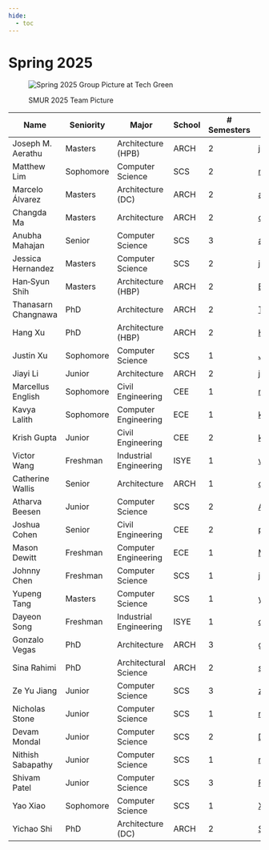 ```yaml
---
hide:
  - toc
---
```


# Spring 2025

<figure markdown="span">

![Spring 2025 Group Picture at Tech Green](25-Sp_ClassPhoto.jpg)

  <figcaption>SMUR 2025 Team Picture</figcaption>

</figure>

| Name                | Seniority | Major                  | School | # Semesters | GitHub Handle                                 | Topic Area                                                   |
| ------------------- | --------- | ---------------------- | ------ | ----------- | --------------------------------------------- | ------------------------------------------------------------ |
| Joseph M. Aerathu   | Masters   | Architecture (HPB)     | ARCH   | 2           | [jma1999][gh-jma1999]                         | [Energy‑In‑Buildings][topic-energy-in-buildings]             |
| Matthew Lim         | Sophomore | Computer Science       | SCS    | 2           | [mlim70][gh-mlim70]                           | [MPONC][topic-mponc]                                         |
| Marcelo Álvarez     | Masters   | Architecture (DC)      | ARCH   | 2           | [alvarezdmarch][gh-alvarezdmarch]             | [Microclimate‑UMCF][topic-microclimate-umcf]                 |
| Changda Ma          | Masters   | Architecture           | ARCH   | 2           | [changdama][gh-changdama]                     | [Neuroarchitecture][topic-neuroarchitecture]                 |
| Anubha Mahajan      | Senior    | Computer Science       | SCS    | 3           | [amahajan68][gh-amahajan68]                   | [Energy‑In‑Buildings][topic-energy-in-buildings]             |
| Jessica Hernandez   | Masters   | Computer Science       | SCS    | 2           | [jhernandez312][gh-jhernandez312]             | [Energy‑In‑Buildings][topic-energy-in-buildings]             |
| Han‑Syun Shih       | Masters   | Architecture (HBP)     | ARCH   | 2           | [Benjaminhansyun][gh-benjaminhansyun]         | [Microclimate‑LSTM‑Kriging][topic-microclimate-lstm-kriging] |
| Thanasarn Changnawa | PhD       | Architecture           | ARCH   | 2           | [Thanasarn‑Changnawa][gh-thanasarn-changnawa] | [Microclimate‑LSTM‑Kriging][topic-microclimate-lstm-kriging] |
| Hang Xu             | PhD       | Architecture (HBP)     | ARCH   | 2           | [HangXXXu][gh-hangxxxu]                       | [Energy‑In‑Buildings][topic-energy-in-buildings]             |
| Justin Xu           | Sophomore | Computer Science       | SCS    | 1           | [JXU037][gh-jxu037]                           | [MPONC][topic-mponc]                                         |
| Jiayi Li            | Junior    | Architecture           | ARCH   | 2           | [jli3307][gh-jli3307]                         | [Energy‑In‑Buildings][topic-energy-in-buildings]             |
| Marcellus English   | Sophomore | Civil Engineering      | CEE    | 1           | [mcenglish][gh-mcenglish]                     | [Microclimate‑UMCF][topic-microclimate-umcf]                 |
| Kavya Lalith        | Sophomore | Computer Engineering   | ECE    | 1           | [kavya‑oop][gh-kavya-oop]                     | [Energy‑In‑Buildings][topic-energy-in-buildings]             |
| Krish Gupta         | Junior    | Civil Engineering      | CEE    | 2           | [krishgupta‑CE][gh-krishgupta-ce]             | [Microclimate‑LSTM‑Kriging][topic-microclimate-lstm-kriging] |
| Victor Wang         | Freshman  | Industrial Engineering | ISYE   | 1           | [vdwang][gh-vdwang]                           | [Microclimate‑UMCF][topic-microclimate-umcf]                 |
| Catherine Wallis    | Senior    | Architecture           | ARCH   | 1           | [cgwallis][gh-cgwallis]                       | [Neuroarchitecture][topic-neuroarchitecture]                 |
| Atharva Beesen      | Junior    | Computer Science       | SCS    | 2           | [AtharvaBeesen][gh-atharvabeesen]             | [Mobility‑PEI][topic-mobility-pei]                           |
| Joshua Cohen        | Senior    | Civil Engineering      | CEE    | 2           | [paradoxwalk][gh-paradoxwalk]                 | [Mobility‑PEI][topic-mobility-pei]                           |
| Mason Dewitt        | Freshman  | Computer Engineering   | ECE    | 1           | [Masonrd][gh-masonrd]                         | [Mobility‑PEI][topic-mobility-pei]                           |
| Johnny Chen         | Freshman  | Computer Science       | SCS    | 1           | [jxchen21][gh-jxchen21]                       | [Energy‑In‑Buildings][topic-energy-in-buildings]             |
| Yupeng Tang         | Masters   | Computer Science       | SCS    | 1           | [yupengtang][gh-yupengtang]                   | [Microclimate‑LSTM‑Kriging][topic-microclimate-lstm-kriging] |
| Dayeon Song         | Freshman  | Industrial Engineering | ISYE   | 1           | [daytss][gh-daytss]                           | [Microclimate‑LSTM‑Kriging][topic-microclimate-lstm-kriging] |
| Gonzalo Vegas       | PhD       | Architecture           | ARCH   | 3           | [gvegasol][gh-gvegasol]                       | [Microclimate‑UMCF][topic-microclimate-umcf]                 |
| Sina Rahimi         | PhD       | Architectural Science  | ARCH   | 2           | [sinarahimi][gh-sinarahimi]                   | [Microclimate‑UMCF][topic-microclimate-umcf]                 |
| Ze Yu Jiang         | Junior    | Computer Science       | SCS    | 3           | [zeyujiang8800][gh-zeyujiang8800]             | [Microclimate‑LSTM‑Kriging][topic-microclimate-lstm-kriging] |
| Nicholas Stone      | Junior    | Computer Science       | SCS    | 1           | [nstone213][gh-nstone213]                     | [Mobility‑PEI][topic-mobility-pei]                           |
| Devam Mondal        | Junior    | Computer Science       | SCS    | 2           | [Dodesimo][gh-dodesimo]                       | [MPONC][topic-mponc]                                         |
| Nithish Sabapathy   | Junior    | Computer Science       | SCS    | 1           | [nithish101][gh-nithish101]                   | [MPONC][topic-mponc]                                         |
| Shivam Patel        | Junior    | Computer Science       | SCS    | 3           | [FlippyShivam][gh-flippyshivam]               | [Energy‑In‑Buildings][topic-energy-in-buildings]             |
| Yao Xiao            | Sophomore | Computer Science       | SCS    | 1           | [Xyrro][gh-xyrro]                             | [Mobility‑PEI][topic-mobility-pei]                           |
| Yichao Shi          | PhD       | Architecture (DC)      | ARCH   | 2           | [SHIyichao98][gh-shiyichao98]                 | [Energy‑In‑Buildings][topic-energy-in-buildings]             |

[gh-jma1999]:                   https://github.com/jma1999
[gh-mlim70]:                     https://github.com/mlim70
[gh-alvarezdmarch]:              https://github.com/alvarezdmarch
[gh-changdama]:                  https://github.com/changdama
[gh-amahajan68]:                 https://github.com/amahajan68
[gh-jhernandez312]:              https://github.com/jhernandez312
[gh-benjaminhansyun]:            https://github.com/Benjaminhansyun
[gh-thanasarn-changnawa]:        https://github.com/Thanasarn-Changnawa
[gh-hangxxxu]:                   https://github.com/HangXXXu
[gh-jxu037]:                     https://github.com/JXU037
[gh-jli3307]:                    https://github.com/jli3307
[gh-mcenglish]:                  https://github.com/mcenglish
[gh-kavya-oop]:                  https://github.com/kavya-oop
[gh-krishgupta-ce]:              https://github.com/krishgupta-CE
[gh-vdwang]:                     https://github.com/vdwang
[gh-cgwallis]:                   https://github.com/cgwallis
[gh-atharvabeesen]:              https://github.com/AtharvaBeesen
[gh-paradoxwalk]:                https://github.com/paradoxwalk
[gh-masonrd]:                    https://github.com/Masonrd
[gh-jxchen21]:                   https://github.com/jxchen21
[gh-yupengtang]:                 https://github.com/yupengtang
[gh-daytss]:                     https://github.com/daytss
[gh-gvegasol]:                   https://github.com/gvegasol
[gh-sinarahimi]:                 https://github.com/sinarhm
[gh-zeyujiang8800]:              https://github.com/zeyujiang8800
[gh-nstone213]:                  https://github.com/nstone213
[gh-dodesimo]:                   https://github.com/Dodesimo
[gh-nithish101]:                 https://github.com/nithish101
[gh-flippyshivam]:               https://github.com/FlippyShivam
[gh-xyrro]:                      https://github.com/Xyrro
[gh-shiyichao98]:                https://github.com/SHIyichao98

[topic-energy-in-buildings]:         ../../25sp-energyinbuildings
[topic-mponc]:                       ../../25sp-mponc
[topic-microclimate-umcf]:           ../../25sp-microclimate-umcf
[topic-neuroarchitecture]:           ../../25sp-neuroarchitecture
[topic-microclimate-lstm-kriging]:   ../../25sp-microclimate-lstm-kriging
[topic-mobility-pei]:                ../../25sp-mobility-pei
